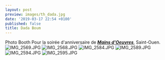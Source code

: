 ```yaml
---
layout: post
preview: images/th_dada.jpg
date: '2019-03-17 22:54 +0100'
published: false
title: Dada Boum
---
```

Photo Booth
Pour la soirée d'anniversaire de **_[Mains d'Oeuvres](https://www.mainsdoeuvres.org/)_**, Saint-Ouen.
![IMG_2569.JPG]({{site.baseurl}}/images/IMG_2569.JPG)
![IMG_2568.JPG]({{site.baseurl}}/images/IMG_2568.JPG)
![IMG_2584.JPG]({{site.baseurl}}/images/IMG_2584.JPG)
![IMG_2589.JPG]({{site.baseurl}}/images/IMG_2589.JPG)
![IMG_2594.JPG]({{site.baseurl}}/images/IMG_2594.JPG)
![IMG_2595.JPG]({{site.baseurl}}/images/IMG_2595.JPG)
